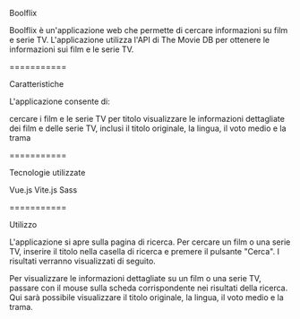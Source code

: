 Boolflix

Boolflix è un'applicazione web che permette di cercare informazioni su film e serie TV. L'applicazione utilizza l'API di The Movie DB per ottenere le informazioni sui film e le serie TV.

===========

Caratteristiche

L'applicazione consente di:

cercare i film e le serie TV per titolo
visualizzare le informazioni dettagliate dei film e delle serie TV, inclusi il titolo originale, la lingua, il voto medio e la trama

===========

Tecnologie utilizzate

Vue.js
Vite.js
Sass

===========

Utilizzo

L'applicazione si apre sulla pagina di ricerca. Per cercare un film o una serie TV, inserire il titolo nella casella di ricerca e premere il pulsante "Cerca". I risultati verranno visualizzati di seguito. 

Per visualizzare le informazioni dettagliate su un film o una serie TV, passare con il mouse sulla scheda corrispondente nei risultati della ricerca. Qui sarà possibile visualizzare il titolo originale, la lingua, il voto medio e la trama.

